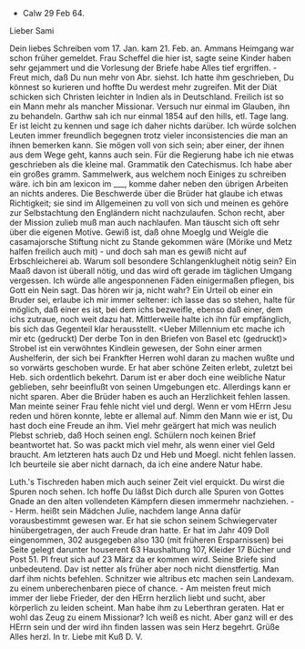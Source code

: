 + Calw 29 Feb 64.

Lieber Sami

Dein liebes Schreiben vom 17. Jan. kam 21. Feb. an. Ammans Heimgang war schon früher gemeldet. Frau Scheffel die hier ist, sagte seine Kinder haben sehr gejammert und die Vorlesung der Briefe habe Alles tief ergriffen. - Freut mich, daß Du nun mehr von Abr. siehst. Ich hatte ihm geschrieben, Du könnest so kurieren und hoffte Du werdest mehr zugreifen. Mit der Diät schicken sich Christen leichter in Indien als in Deutschland. Freilich ist so ein Mann mehr als mancher Missionar. Versuch nur einmal im Glauben, ihn zu behandeln. Garthw sah ich nur einmal 1854 auf den hills, etl. Tage lang. Er ist leicht zu kennen und sage ich daher nichts darüber. Ich würde solchen Leuten immer freundlich begegnen trotz vieler inconsistencies die man an ihnen bemerken kann. Sie mögen voll von sich sein; aber einer, der ihnen aus dem Wege geht, kanns auch sein. Für die Regierung habe ich nie etwas geschrieben als die kleine mal. Grammatik den Catechismus. Ich habe aber ein großes gramm. Sammelwerk, aus welchem noch Einiges zu schreiben wäre. ich bin am lexicon im ___, komme daher neben den übrigen Arbeiten an nichts anderes. Die Beschwerde über die Brüder hat glaube ich etwas Richtigkeit; sie sind im Allgemeinen zu voll von sich und meinen es gehöre zur Selbstachtung den Engländern nicht nachzulaufen. Schon recht, aber der Mission zulieb muß man auch nachlaufen. Man täuscht sich oft sehr über die eigenen Motive. Gewiß ist, daß ohne Moeglg und Weigle die casamajorsche Stiftung nicht zu Stande gekommen wäre (Mörike und Metz halfen freilich auch mit) - und doch sah man es gewiß nicht auf Erbschleicherei ab. Warum soll besondere Schlangenklugheit nötig sein? Ein Maaß davon ist überall nötig, und das wird oft gerade im täglichen Umgang vergessen. Ich würde alle angesponnenen Fäden einigermaßen pflegen, bis Gott ein Nein sagt. Das hören wir ja, nicht wahr? Ein Urteil ob einer ein Bruder sei, erlaube ich mir immer seltener: ich lasse das so stehen, halte für möglich, daß einer es ist, bei dem ichs bezweifle, ebenso daß einer, dem ichs zutraue, noch weit dazu hat. Mittlerweile halte ich ihn für empfänglich, bis sich das Gegenteil klar herausstellt. <Ueber Millennium etc mache ich mir etc (gedruckt) Der derbe Ton in den Briefen von Basel etc (gedruckt)>
Strobel ist ein verwöhntes Kindlein gewesen, der Sohn einer armen Aushelferin, der sich bei Frankfter Herren wohl daran zu machen wußte und so vorwärts geschoben wurde. Er hat aber schöne Zeiten erlebt, zuletzt bei Heb. sich ordentlich bekehrt. Darum ist er aber doch eine weibliche Natur geblieben, sehr beeinflußt von seinen Umgebungen etc. Allerdings kann er nicht sparen. Aber die Brüder haben es auch an Herzlichkeit fehlen lassen. Man meinte seiner Frau fehle nicht viel und dergl. Wenn er vom HErrn Jesu reden und hören konnte, lebte er allemal auf. Nimm den Mann wie er ist, Du hast doch eine Freude an ihm. Viel mehr geärgert hat mich was neulich Plebst schrieb, daß Hoch seinen engl. Schülern noch keinen Brief beantwortet hat. So was packt mich viel mehr, als wenn einer viel Geld braucht. Am letzteren hats auch Dz und Heb und Moegl. nicht fehlen lassen. Ich beurteile sie aber nicht darnach, da ich eine andere Natur habe.

Luth.'s Tischreden haben mich auch seiner Zeit viel erquickt. Du wirst die Spuren noch sehen. Ich hoffe Du läßst Dich durch alle Spuren von Gottes Gnade an den alten vollendeten Kämpfern diesen immermehr nachziehen. - - Herm. heißt sein Mädchen Julie, nachdem lange Anna dafür vorausbestimmt gewesen war. Er hat sie schon seinem Schwiegervater hinübergetragen, der auch Freude dran hatte. Er hat im Jahr 409 Doll eingenommen, 302 ausgegeben also 130 (mit früheren Ersparnissen) bei Seite gelegt darunter houserent 63 Haushaltung 107, Kleider 17 Bücher und Post 51. Pl freut sich auf 23 März da er kommen wird. Seine Briefe sind unbedeutend. Dav ist netter als früher aber noch nicht dienstfertig. Man darf ihm nichts befehlen. Schnitzer wie altribus etc machen sein Landexam. zu einem unberechenbaren piece of chance. - Am meisten freut mich immer der liebe Frieder, der den HErrn herzlich liebt und sucht, aber körperlich zu leiden scheint. Man habe ihm zu Leberthran geraten. Hat er wohl das Zeug zu einem Missionar? Ich weiß es nicht. Aber ganz will er des HErrn sein und der wird ihn finden lassen was sein Herz begehrt. Grüße Alles herzl. In tr. Liebe mit Kuß
 D. V.
